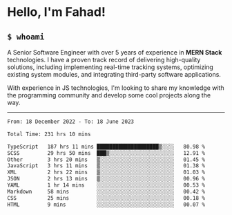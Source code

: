 <h1>Hello, I'm Fahad!</h1>

<h2><code>$ whoami</code></h2>

A Senior Software Engineer with over 5 years of experience in **MERN Stack** technologies. I have a proven track record of delivering high-quality solutions, including implementing real-time tracking systems, optimizing existing system modules, and integrating third-party software applications.

With experience in JS technologies, I'm looking to share my knowledge with the programming community and develop some cool projects along the way.

---

<!--START_SECTION:waka-->

```txt
From: 18 December 2022 - To: 18 June 2023

Total Time: 231 hrs 10 mins

TypeScript   187 hrs 11 mins ████████████████████▒░░░░   80.98 %
SCSS         29 hrs 50 mins  ███▒░░░░░░░░░░░░░░░░░░░░░   12.91 %
Other        3 hrs 20 mins   ▒░░░░░░░░░░░░░░░░░░░░░░░░   01.45 %
JavaScript   3 hrs 11 mins   ▒░░░░░░░░░░░░░░░░░░░░░░░░   01.38 %
XML          2 hrs 22 mins   ▒░░░░░░░░░░░░░░░░░░░░░░░░   01.03 %
JSON         2 hrs 13 mins   ▒░░░░░░░░░░░░░░░░░░░░░░░░   00.96 %
YAML         1 hr 14 mins    ░░░░░░░░░░░░░░░░░░░░░░░░░   00.53 %
Markdown     58 mins         ░░░░░░░░░░░░░░░░░░░░░░░░░   00.42 %
CSS          25 mins         ░░░░░░░░░░░░░░░░░░░░░░░░░   00.18 %
HTML         9 mins          ░░░░░░░░░░░░░░░░░░░░░░░░░   00.07 %
```

<!--END_SECTION:waka-->

<!--
**heyFahad/heyFahad** is a ✨ _special_ ✨ repository because its `README.md` (this file) appears on your GitHub profile.

Here are some ideas to get you started:

- 🔭 I’m currently working on ...
- 🌱 I’m currently learning ...
- 👯 I’m looking to collaborate on ...
- 🤔 I’m looking for help with ...
- 💬 Ask me about ...
- 📫 How to reach me: ...
- 😄 Pronouns: ...
- ⚡ Fun fact: ...
-->
